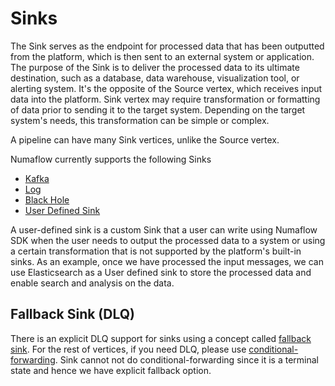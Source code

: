 # Sinks

The Sink serves as the endpoint for processed data that has been outputted from the platform,
which is then sent to an external system or application. The purpose of the Sink is to deliver 
the processed data to its ultimate destination, such as a database, data warehouse, visualization 
tool, or alerting system. It's the opposite of the Source vertex, which receives input data into the platform.
Sink vertex may require transformation or formatting of data prior to sending it to the target system. Depending on the 
target system's needs, this transformation can be simple or complex.

A pipeline can have many Sink vertices, unlike the Source vertex.

Numaflow currently supports the following Sinks

* [Kafka](./kafka.md)
* [Log](./log.md)
* [Black Hole](./blackhole.md)
* [User Defined Sink](./user-defined-sinks.md)

A user-defined sink is a custom Sink that a user can write using Numaflow SDK when 
the user needs to output the processed data to a system or using a certain transformation that is not 
supported by the platform's built-in sinks. As an example, once we have processed the input messages, 
we can use Elasticsearch as a User defined sink to store the processed data and enable search and 
analysis on the data.

## Fallback Sink (DLQ)

There is an explicit DLQ support for sinks using a concept called [fallback sink](fallback.md). For the rest of vertices,
if you need DLQ, please use [conditional-forwarding](http://127.0.0.1:8000/user-guide/reference/conditional-forwarding/).
Sink cannot not do conditional-forwarding since it is a terminal state and hence we have explicit fallback option. 